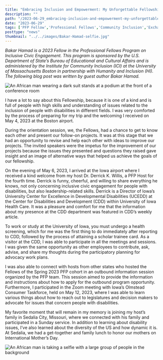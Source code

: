 ```yaml
---
title: "Embracing Inclusion and Empowerment: My Unforgettable Fellowship Experience"
description: ""
path: "/2023-06-29_embracing-inclusion-and-empowerment-my-unforgettable-fellowship-experience"
date: "2023-06-29"
tags: ['PFP Fellow','Professional Fellows','Community Inclusion','Exchanges At State']
posttype: "news"
thumbnail: "../../images/Bakar-Hamad-selfie.jpg"
---
```


_Bakar Hamad is a 2023 Fellow in the Professional Fellows Program on Inclusive Civic Engagement. This program is sponsored by the U.S. Department of State’s Bureau of Educational and Cultural Affairs and is administered by the Institute for Community Inclusion (ICI) at the University of Massachusetts Boston in partnership with Humanity and Inclusion (HI). The following blog post was written by guest author Bakar Hamad._

![An African man wearing a dark suit stands at a podium at the front of a conference room](/images/Bakar-Hamad-presenting.jpg '_Bakar Hamad, a Spring 2023 PFP Fellow, presenting his follow-on proposal to his peers during the Orientation Session held on May 5, 2023 at the ICI office._')



I have a lot to say about this Fellowship, because it is one of a kind and is full of people with high skills and understanding of issues related to the inclusion of people with disabilities in different fields. I was very comforted by the process of preparing for my trip and the welcoming I received on May 4, 2023 at the Boston airport.

During the orientation session, we, the Fellows, had a chance to get to know each other and present our follow-on projects. It was at this stage that we had an opportunity to revise and help each other with ideas to improve our projects. The invited speakers were the impetus for the improvement of our projects because the issues they presented and questions they raised gave insight and an image of alternative ways that helped us achieve the goals of our fellowship.

On the evening of May 6, 2023, I arrived at the Iowa airport where I received a kind welcome from my host Dr. Derrick K. Willis, a PFP Host for the fourth time. Derrick is funny, cheerful, and willing to share everything he knows, not only concerning inclusive civic engagement for people with disabilities, but also leadership-related skills. Derrick is a Director of Iowa’s University Center for Excellence in Developmental Disabilities (UCEDD) at the Center for Disabilities and Development (CDD) within University of Iowa Health Care. It was a pleasure and comfort for me that the information about my presence at the CDD department was featured in CDD’s weekly article.

To work or study at the University of Iowa, you must undergo a health screening, which for me was the first thing to do immediately after reporting to CDD, followed by the process of attaining a scholar trainee card. As a visitor at the CDD, I was able to participate in all the meetings and sessions. I was given the same opportunity as other employees to contribute, ask, advise, and share my thoughts during the participatory planning for advocacy work plans.

I was also able to connect with hosts from other states who hosted the Fellows of the Spring 2023 PFP cohort in an outbound information session organized by the PFP team. This session aimed to provide the information and instructions about how to apply for the outbound program opportunity. Furthermore, I participated in the Zoom meeting with Iowa’s Olmstead Consumer Taskforce, held on May 12, 2023, where I was able to learn various things about how to reach out to legislatures and decision makers to advocate for issues that concern people with disabilities.

My favorite moment that will remain in my memory is joining my host’s family in Sedalia City, Missouri, where we connected with his family and participated in a Sunday service. In addition to learning about disability issues, I’ve also learned about the diversity of the US and how dynamic it is. At Sedalia, we had a get-together and family lunch to honor our mothers on International Mother’s Day.

![An African man is taking a selfie with a large group of people in the background](/images/Bakar-Hamad-selfie.jpg 'Bakar takes a selfie in Sedalia, MO with Dr. Derrick’s family.')

